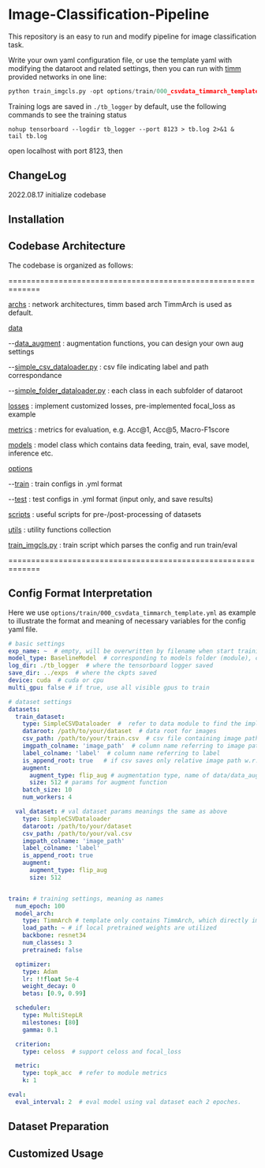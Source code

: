 # Image-Classification-Pipeline

This repository is an easy to run and modify pipeline for image classification task.

Write your own yaml configuration file, or use the template yaml with modifying the dataroot and related settings, then you can run with [timm](https://timm.fast.ai/) provided networks in one line:

```python
python train_imgcls.py -opt options/train/000_csvdata_timmarch_template.yml
```

Training logs are saved in `./tb_logger` by default, use the following commands to see the training status

```shell
nohup tensorboard --logdir tb_logger --port 8123 > tb.log 2>&1 &
tail tb.log
```

open localhost with port 8123, then



## ChangeLog

2022.08.17  initialize codebase



## Installation





## Codebase Architecture
The codebase is organized as follows:

=============================================================

[archs](./archs/) : network architectures, timm based arch TimmArch is used as default.

[data](./data/)

--[data_augment](./data/data_augment/) : augmentation functions, you can design your own aug settings

--[simple_csv_dataloader.py](./data/simple_csv_dataloader.py) : csv file indicating label and path correspondance

--[simple_folder_dataloader.py](./data/simple_folder_dataloader.py) : each class in each subfolder of dataroot

[losses](./losses/) : implement customized losses, pre-implemented focal_loss as example

[metrics](./metrics/) : metrics for evaluation, e.g. Acc@1, Acc@5, Macro-F1score

[models](./models/) : model class which contains data feeding, train, eval, save model, inference etc.

[options](./options/)

--[train](./options/train/) : train configs in .yml format

--[test](./options/test/) : test configs in .yml format (input only, and save results)

[scripts](./scripts/) : useful scripts for pre-/post-processing of datasets

[utils](./utils/) : utility functions collection

[train_imgcls.py](./train_imgcls.py) : train script which parses the config and run train/eval

=============================================================

## Config Format Interpretation

Here we use `options/train/000_csvdata_timmarch_template.yml` as example to illustrate the format and meaning of necessary variables for the config yaml file.

```yaml
# basic settings
exp_name: ~  # empty, will be overwritten by filename when start training
model_type: BaselineModel  # corresponding to models folder (module), currently only basemodel
log_dir: ./tb_logger  # where the tensorboard logger saved
save_dir: ../exps  # where the ckpts saved
device: cuda  # cuda or cpu
multi_gpu: false # if true, use all visible gpus to train

# dataset settings
datasets:
  train_dataset:
    type: SimpleCSVDataloader  #  refer to data module to find the implemented dataloaders
    dataroot: /path/to/your/dataset  # data root for images
    csv_path: /path/to/your/train.csv  # csv file containing image path and labels
    imgpath_colname: 'image_path'  # column name referring to image path
    label_colname: 'label'  # column name referring to label
    is_append_root: true   # if csv saves only relative image path w.r.t. dataroot, set true
    augment:
      augment_type: flip_aug # augmentation type, name of data/data_augment/*.py
      size: 512 # params for augment function
    batch_size: 10
    num_workers: 4

  val_dataset: # val dataset params meanings the same as above
    type: SimpleCSVDataloader
    dataroot: /path/to/your/dataset
    csv_path: /path/to/your/val.csv
    imgpath_colname: 'image_path'
    label_colname: 'label'
    is_append_root: true
    augment:
      augment_type: flip_aug
      size: 512


train: # training settings, meaning as names
  num_epoch: 100
  model_arch:
    type: TimmArch # template only contains TimmArch, which directly implements network using timm
    load_path: ~ # if local pretrained weights are utilized
    backbone: resnet34
    num_classes: 3
    pretrained: false

  optimizer:
    type: Adam
    lr: !!float 5e-4
    weight_decay: 0
    betas: [0.9, 0.99]

  scheduler:
    type: MultiStepLR
    milestones: [80]
    gamma: 0.1

  criterion:
    type: celoss  # support celoss and focal_loss

  metric:
    type: topk_acc  # refer to module metrics
    k: 1

eval:
  eval_interval: 2  # eval model using val dataset each 2 epoches.
```



## Dataset Preparation









## Customized Usage

















